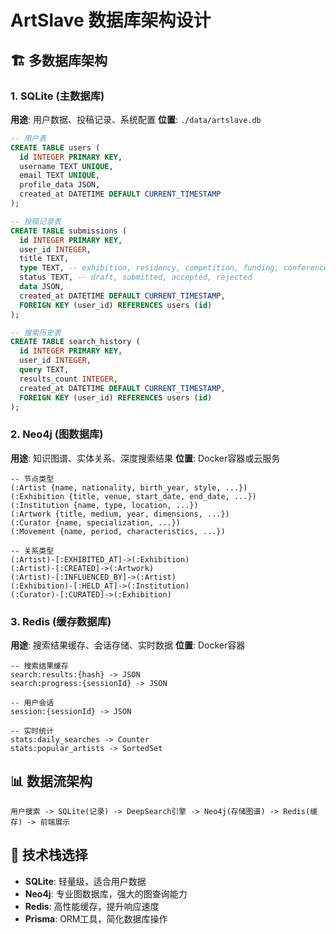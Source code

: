 # ArtSlave 数据库架构设计

## 🏗️ 多数据库架构

### 1. SQLite (主数据库)
**用途**: 用户数据、投稿记录、系统配置
**位置**: `./data/artslave.db`

```sql
-- 用户表
CREATE TABLE users (
  id INTEGER PRIMARY KEY,
  username TEXT UNIQUE,
  email TEXT UNIQUE,
  profile_data JSON,
  created_at DATETIME DEFAULT CURRENT_TIMESTAMP
);

-- 投稿记录表
CREATE TABLE submissions (
  id INTEGER PRIMARY KEY,
  user_id INTEGER,
  title TEXT,
  type TEXT, -- exhibition, residency, competition, funding, conference
  status TEXT, -- draft, submitted, accepted, rejected
  data JSON,
  created_at DATETIME DEFAULT CURRENT_TIMESTAMP,
  FOREIGN KEY (user_id) REFERENCES users (id)
);

-- 搜索历史表
CREATE TABLE search_history (
  id INTEGER PRIMARY KEY,
  user_id INTEGER,
  query TEXT,
  results_count INTEGER,
  created_at DATETIME DEFAULT CURRENT_TIMESTAMP,
  FOREIGN KEY (user_id) REFERENCES users (id)
);
```

### 2. Neo4j (图数据库)
**用途**: 知识图谱、实体关系、深度搜索结果
**位置**: Docker容器或云服务

```cypher
-- 节点类型
(:Artist {name, nationality, birth_year, style, ...})
(:Exhibition {title, venue, start_date, end_date, ...})
(:Institution {name, type, location, ...})
(:Artwork {title, medium, year, dimensions, ...})
(:Curator {name, specialization, ...})
(:Movement {name, period, characteristics, ...})

-- 关系类型
(:Artist)-[:EXHIBITED_AT]->(:Exhibition)
(:Artist)-[:CREATED]->(:Artwork)
(:Artist)-[:INFLUENCED_BY]->(:Artist)
(:Exhibition)-[:HELD_AT]->(:Institution)
(:Curator)-[:CURATED]->(:Exhibition)
```

### 3. Redis (缓存数据库)
**用途**: 搜索结果缓存、会话存储、实时数据
**位置**: Docker容器

```
-- 搜索结果缓存
search:results:{hash} -> JSON
search:progress:{sessionId} -> JSON

-- 用户会话
session:{sessionId} -> JSON

-- 实时统计
stats:daily_searches -> Counter
stats:popular_artists -> SortedSet
```

## 📊 数据流架构

```
用户搜索 -> SQLite(记录) -> DeepSearch引擎 -> Neo4j(存储图谱) -> Redis(缓存) -> 前端展示
```

## 🔧 技术栈选择

- **SQLite**: 轻量级，适合用户数据
- **Neo4j**: 专业图数据库，强大的图查询能力
- **Redis**: 高性能缓存，提升响应速度
- **Prisma**: ORM工具，简化数据库操作
